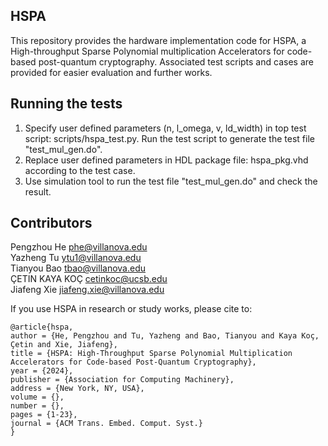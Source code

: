 ## HSPA

This repository provides the hardware implementation code for HSPA, a  High-throughput Sparse Polynomial multiplication
Accelerators for code-based post-quantum cryptography. Associated test scripts and cases are provided for easier evaluation and further works. 

## Running the tests
1. Specify user defined parameters (n, l_omega, v, ld_width) in top test script: scripts/hspa_test.py. Run the test script to generate the test file "test_mul_gen.do".
2. Replace user defined parameters in HDL package file: hspa_pkg.vhd according to the test case. 
3. Use simulation tool to run the test file "test_mul_gen.do" and check the result.

## Contributors
Pengzhou He phe@villanova.edu \
Yazheng Tu ytu1@villanova.edu \
Tianyou Bao tbao@villanova.edu \
ÇETIN KAYA KOÇ cetinkoc@ucsb.edu \
Jiafeng Xie jiafeng.xie@villanova.edu

If you use HSPA in research or study works, please cite to:

```
@article{hspa,
author = {He, Pengzhou and Tu, Yazheng and Bao, Tianyou and Kaya Koç, Çetin and Xie, Jiafeng},
title = {HSPA: High-Throughput Sparse Polynomial Multiplication Accelerators for Code-based Post-Quantum Cryptography},
year = {2024},
publisher = {Association for Computing Machinery},
address = {New York, NY, USA},
volume = {},
number = {},
pages = {1-23},
journal = {ACM Trans. Embed. Comput. Syst.}
}
```